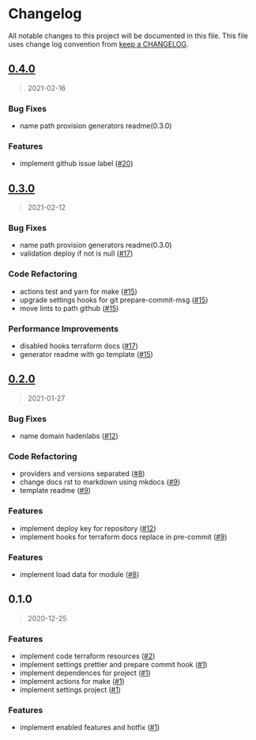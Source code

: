 # Changelog

All notable changes to this project will be documented in this file. This file uses change log convention from [keep a CHANGELOG](http://keepachangelog.com/en/0.3.0/).

<a name="0.4.0"></a>

## [0.4.0](https://github.com/hadenlabs/terraform-github-repository/compare/0.3.0...0.4.0)

> 2021-02-16

### Bug Fixes

- name path provision generators readme(0.3.0)

### Features

- implement github issue label ([#20](https://github.com/hadenlabs/terraform-github-repository/issues/20))

<a name="0.3.0"></a>

## [0.3.0](https://github.com/hadenlabs/terraform-github-repository/compare/0.2.0...0.3.0)

> 2021-02-12

### Bug Fixes

- name path provision generators readme(0.3.0)
- validation deploy if not is null ([#17](https://github.com/hadenlabs/terraform-github-repository/issues/17))

### Code Refactoring

- actions test and yarn for make ([#15](https://github.com/hadenlabs/terraform-github-repository/issues/15))
- upgrade settings hooks for git prepare-commit-msg ([#15](https://github.com/hadenlabs/terraform-github-repository/issues/15))
- move lints to path github ([#15](https://github.com/hadenlabs/terraform-github-repository/issues/15))

### Performance Improvements

- disabled hooks terraform docs ([#17](https://github.com/hadenlabs/terraform-github-repository/issues/17))
- generator readme with go template ([#15](https://github.com/hadenlabs/terraform-github-repository/issues/15))

<a name="0.2.0"></a>

## [0.2.0](https://github.com/hadenlabs/terraform-github-repository/compare/0.1.0...0.2.0)

> 2021-01-27

### Bug Fixes

- name domain hadenlabs ([#12](https://github.com/hadenlabs/terraform-github-repository/issues/12))

### Code Refactoring

- providers and versions separated ([#8](https://github.com/hadenlabs/terraform-github-repository/issues/8))
- change docs rst to markdown using mkdocs ([#9](https://github.com/hadenlabs/terraform-github-repository/issues/9))
- template readme ([#9](https://github.com/hadenlabs/terraform-github-repository/issues/9))

### Features

- implement deploy key for repository ([#12](https://github.com/hadenlabs/terraform-github-repository/issues/12))
- implement hooks for terraform docs replace in pre-commit ([#9](https://github.com/hadenlabs/terraform-github-repository/issues/9))

### Features

- implement load data for module ([#8](https://github.com/hadenlabs/terraform-github-repository/issues/8))

<a name="0.1.0"></a>

## 0.1.0

> 2020-12-25

### Features

- implement code terraform resources ([#2](https://github.com/hadenlabs/terraform-github-repository/issues/2))
- implement settings prettier and prepare commit hook ([#1](https://github.com/hadenlabs/terraform-github-repository/issues/1))
- implement dependences for project ([#1](https://github.com/hadenlabs/terraform-github-repository/issues/1))
- implement actions for make ([#1](https://github.com/hadenlabs/terraform-github-repository/issues/1))
- implement settings project ([#1](https://github.com/hadenlabs/terraform-github-repository/issues/1))

### Features

- implement enabled features and hotfix ([#1](https://github.com/hadenlabs/terraform-github-repository/issues/1))
